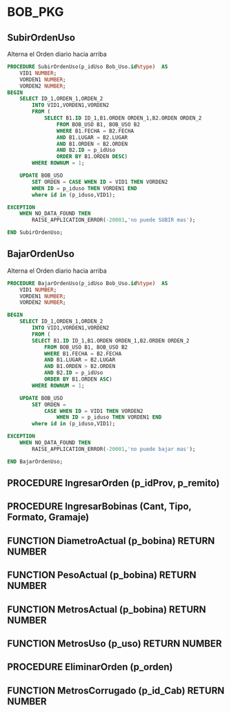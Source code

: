 # BOB_PKG  
     
## SubirOrdenUso
Alterna el Orden diario hacia arriba 
```SQL
PROCEDURE SubirOrdenUso(p_idUso Bob_Uso.id%type)  AS
	VID1 NUMBER;
	VORDEN1 NUMBER;
	VORDEN2 NUMBER;
BEGIN
	SELECT ID_1,ORDEN_1,ORDEN_2 
		INTO VID1,VORDEN1,VORDEN2
		FROM (
			SELECT B1.ID ID_1,B1.ORDEN ORDEN_1,B2.ORDEN ORDEN_2 
				FROM BOB_USO B1, BOB_USO B2
				WHERE B1.FECHA = B2.FECHA
				AND B1.LUGAR = B2.LUGAR
				AND B1.ORDEN < B2.ORDEN
				AND B2.ID = p_idUso
				ORDER BY B1.ORDEN DESC)
		WHERE ROWNUM = 1;

	UPDATE BOB_USO
		SET ORDEN = CASE WHEN ID = VID1 THEN VORDEN2
		WHEN ID = p_iduso THEN VORDEN1 END
		where id in (p_iduso,VID1);     

EXCEPTION 
	WHEN NO_DATA_FOUND THEN
		RAISE_APPLICATION_ERROR(-20001,'no puede SUBIR mas');

END SubirOrdenUso;
```	
    
## BajarOrdenUso
Alterna el Orden diario hacia arriba 
```SQL
PROCEDURE BajarOrdenUso(p_idUso Bob_Uso.id%type)  AS
	VID1 NUMBER;
	VORDEN1 NUMBER;
	VORDEN2 NUMBER;

BEGIN
	SELECT ID_1,ORDEN_1,ORDEN_2 
		INTO VID1,VORDEN1,VORDEN2
		FROM (
		SELECT B1.ID ID_1,B1.ORDEN ORDEN_1,B2.ORDEN ORDEN_2 
			FROM BOB_USO B1, BOB_USO B2
			WHERE B1.FECHA = B2.FECHA
			AND B1.LUGAR = B2.LUGAR
			AND B1.ORDEN > B2.ORDEN
			AND B2.ID = p_idUso
			ORDER BY B1.ORDEN ASC)
		WHERE ROWNUM = 1;

	UPDATE BOB_USO
		SET ORDEN = 
			CASE WHEN ID = VID1 THEN VORDEN2
				WHEN ID = p_iduso THEN VORDEN1 END
		where id in (p_iduso,VID1); 

EXCEPTION 
	WHEN NO_DATA_FOUND THEN
		RAISE_APPLICATION_ERROR(-20001,'no puede bajar mas');

END BajarOrdenUso;
```
     
## PROCEDURE IngresarOrden (p_idProv, p_remito)
     
## PROCEDURE IngresarBobinas (Cant, Tipo, Formato, Gramaje)
     
## FUNCTION DiametroActual (p_bobina) RETURN NUMBER
 
## FUNCTION PesoActual (p_bobina) RETURN NUMBER
 
## FUNCTION MetrosActual (p_bobina) RETURN NUMBER
 
## FUNCTION MetrosUso (p_uso) RETURN NUMBER
 
## PROCEDURE EliminarOrden (p_orden)
     
## FUNCTION MetrosCorrugado (p_id_Cab) RETURN NUMBER
     

